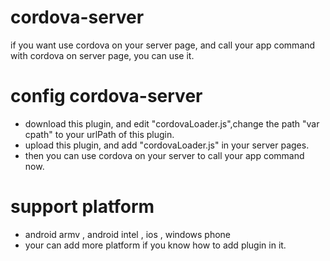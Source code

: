 # cordova-server
if you want use cordova on your server page, and call your app command with cordova on server page, you can use it.

# config cordova-server
* download this plugin, and edit "cordovaLoader.js",change the path "var cpath" to your urlPath of this plugin.
* upload this plugin, and add "cordovaLoader.js" in your server pages.
* then you can use cordova on your server to call your app command now.

# support platform
* android armv , android intel , ios , windows phone
* your can add more platform if you know how to add plugin in it.

